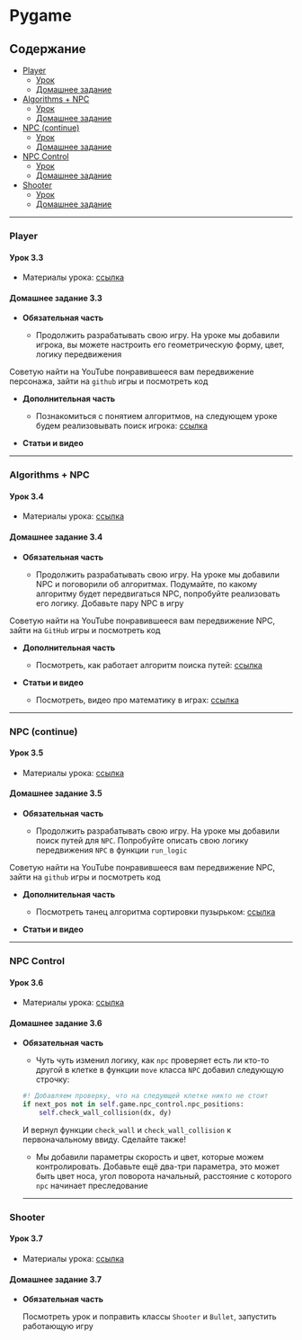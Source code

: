 # Pygame

## Содержание

- [Player](#player)
  - [Урок](#урок-33)
  - [Домашнее задание](#домашнее-задание-33)
- [Algorithms + NPC](#algorithms--npc)
  - [Урок](#урок-34)
  - [Домашнее задание](#домашнее-задание-34)
- [NPC (continue)](#npc-continue)
  - [Урок](#урок-35)
  - [Домашнее задание](#домашнее-задание-35)
- [NPC Control](#npc-control)
  - [Урок](#урок-36)
  - [Домашнее задание](#домашнее-задание-36)
- [Shooter](#shooter)
  - [Урок](#урок-37)
  - [Домашнее задание](#домашнее-задание-37)

---

### Player

#### Урок 3.3

- Материалы урока: [ссылка](./Lesson-3-player.ipynb)

#### Домашнее задание 3.3

- **Обязательная часть**

  - Продолжить разрабатывать свою игру. На уроке мы добавили игрока, вы можете настроить его геометрическую форму, цвет, логику передвижения

Советую найти на YouTube понравившееся вам передвижение персонажа, зайти на `github` игры и посмотреть код

- **Дополнительная часть**

  - Познакомиться с понятием алгоритмов, на следующем уроке будем реализовывать поиск игрока: [ссылка](https://blog.skillfactory.ru/glossary/algoritm/#:~:text=%D0%90%D0%BB%D0%B3%D0%BE%D1%80%D0%B8%D1%82%D0%BC%20%E2%80%94%20%D1%8D%D1%82%D0%BE%20%D1%87%D0%B5%D1%82%D0%BA%D0%B0%D1%8F%20%D0%BF%D0%BE%D1%81%D0%BB%D0%B5%D0%B4%D0%BE%D0%B2%D0%B0%D1%82%D0%B5%D0%BB%D1%8C%D0%BD%D0%BE%D1%81%D1%82%D1%8C%20%D0%B4%D0%B5%D0%B9%D1%81%D1%82%D0%B2%D0%B8%D0%B9,%D0%B4%D0%BB%D1%8F%20%D1%80%D0%B5%D1%88%D0%B5%D0%BD%D0%B8%D1%8F%20%D0%B7%D0%B0%D0%B4%D0%B0%D1%87%D0%B8%20%D1%8D%D1%84%D1%84%D0%B5%D0%BA%D1%82%D0%B8%D0%B2%D0%BD%D1%8B%D0%BC%20%D1%81%D0%BF%D0%BE%D1%81%D0%BE%D0%B1%D0%BE%D0%BC.)

- **Статьи и видео**

---

### Algorithms + NPC

#### Урок 3.4

- Материалы урока: [ссылка](./Lesson-4-algorithm-npc.ipynb)

#### Домашнее задание 3.4

- **Обязательная часть**

  - Продолжить разрабатывать свою игру. На уроке мы добавили NPC и поговорили об алгоритмах. Подумайте, по какому алгоритму будет передвигаться NPC, попробуйте реализовать его логику. Добавьте пару NPC в игру

Советую найти на YouTube понравившееся вам передвижение NPC, зайти на `GitHub` игры и посмотреть код

- **Дополнительная часть**

  - Посмотреть, как работает алгоритм поиска путей: [ссылка](https://www.youtube.com/watch?v=gCclsviUeUk)

- **Статьи и видео**

  - Посмотреть, видео про математику в играх: [ссылка](https://www.youtube.com/watch?v=yecPG74pU8o)

---

### NPC (continue)

#### Урок 3.5

- Материалы урока: [ссылка](./Lesson-5-npc-continue.ipynb)

#### Домашнее задание 3.5

- **Обязательная часть**

  - Продолжить разрабатывать свою игру. На уроке мы добавили поиск путей для `NPC`. Попробуйте описать свою логику передвижения `NPC` в функции `run_logic`

Советую найти на YouTube понравившееся вам передвижение NPC, зайти на `github` игры и посмотреть код

- **Дополнительная часть**

  - Посмотреть танец алгоритма сортировки пузырьком: [ссылка](https://www.youtube.com/watch?v=5JMInXAtnQg)

- **Статьи и видео**

---

### NPC Control

#### Урок 3.6

- Материалы урока: [ссылка](./Lesson-6-npc-control.ipynb)

#### Домашнее задание 3.6

- **Обязательная часть**

  - Чуть чуть изменил логику, как `npc` проверяет есть ли кто-то другой в клетке в функции `move` класса `NPC` добавил следующую строчку:

  ```python
  #! Добавляем проверку, что на следующей клетке никто не стоит
  if next_pos not in self.game.npc_control.npc_positions:
      self.check_wall_collision(dx, dy)
  ```

  И вернул функции `check_wall` и `check_wall_collision` к первоначальному ввиду. Сделайте также!

  - Мы добавили параметры скорость и цвет, которые можем контролировать. Добавьте ещё два-три параметра, это может быть цвет носа, угол поворота начальный, расстояние с которого `npc` начинает преследование

  ---

### Shooter

#### Урок 3.7

- Материалы урока: [ссылка](./Lesson-7-shooter.ipynb)

#### Домашнее задание 3.7

- **Обязательная часть**

  Посмотреть урок и поправить классы `Shooter` и `Bullet`, запустить работающую игру
